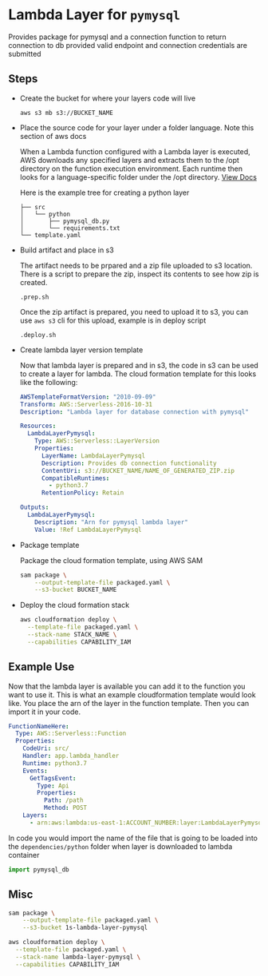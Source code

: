 # Lambda Layer for `pymysql`

Provides package for pymysql and a connection function to return connection to db provided valid endpoint and connection credentials are submitted

## Steps

- Create the bucket for where your layers code will live

  `aws s3 mb s3://BUCKET_NAME`

- Place the source code for your layer under a folder language. Note this section of aws docs

  When a Lambda function configured with a Lambda layer is executed, AWS downloads any specified layers and extracts them to the /opt directory on the function execution environment. Each runtime then looks for a language-specific folder under the /opt directory. [View Docs](https://aws.amazon.com/blogs/compute/working-with-aws-lambda-and-lambda-layers-in-aws-sam/)

  Here is the example tree for creating a python layer

  ```text
  ├── src
  │   └── python
  │       ├── pymysql_db.py
  │       └── requirements.txt
  └── template.yaml
  ```

- Build artifact and place in s3

  The artifact needs to be prpared and a zip file uploaded to s3 location. There is a script to prepare the zip, inspect its contents to see how zip is created.

  `.prep.sh`

  Once the zip artifact is prepared, you need to upload it to s3, you can use `aws s3` cli for this upload, example is in deploy script

  `.deploy.sh`

- Create lambda layer version template

  Now that lambda layer is prepared and in s3, the code in s3 can be used to create a layer for lambda. The cloud formation template for this looks like the following:

  ```yaml
  AWSTemplateFormatVersion: "2010-09-09"
  Transform: AWS::Serverless-2016-10-31
  Description: "Lambda layer for database connection with pymysql"

  Resources:
    LambdaLayerPymysql:
      Type: AWS::Serverless::LayerVersion
      Properties:
        LayerName: LambdaLayerPymysql
        Description: Provides db connection functionality
        ContentUri: s3://BUCKET_NAME/NAME_OF_GENERATED_ZIP.zip
        CompatibleRuntimes:
          - python3.7
        RetentionPolicy: Retain

  Outputs:
    LambdaLayerPymysql:
      Description: "Arn for pymysql lambda layer"
      Value: !Ref LambdaLayerPymysql
  ```

- Package template

  Package the cloud formation template, using AWS SAM

  ```bash
  sam package \
      --output-template-file packaged.yaml \
      --s3-bucket BUCKET_NAME
  ```

- Deploy the cloud formation stack

  ```bash
  aws cloudformation deploy \
    --template-file packaged.yaml \
    --stack-name STACK_NAME \
    --capabilities CAPABILITY_IAM
  ```

## Example Use

Now that the lambda layer is available you can add it to the function you want to use it. This is what an example cloudformation template would look like. You place the arn of the layer in the function template. Then you can import it in your code.

```yaml
FunctionNameHere:
  Type: AWS::Serverless::Function
  Properties:
    CodeUri: src/
    Handler: app.lambda_handler
    Runtime: python3.7
    Events:
      GetTagsEvent:
        Type: Api
        Properties:
          Path: /path
          Method: POST
    Layers:
      - arn:aws:lambda:us-east-1:ACCOUNT_NUMBER:layer:LambdaLayerPymysql:3
```

In code you would import the name of the file that is going to be loaded into the `dependencies/python` folder when layer is downloaded to lambda container

```python
import pymysql_db
```

## Misc

```bash
sam package \
    --output-template-file packaged.yaml \
    --s3-bucket 1s-lambda-layer-pymysql

aws cloudformation deploy \
  --template-file packaged.yaml \
  --stack-name lambda-layer-pymysql \
  --capabilities CAPABILITY_IAM
```
